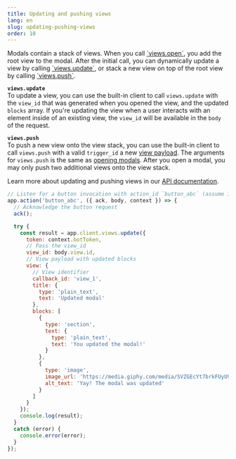 ```yaml
---
title: Updating and pushing views
lang: en
slug: updating-pushing-views
order: 10
---
```


<div class="section-content">
Modals contain a stack of views. When you call <a href="https://api.slack.com/methods/views.open">`views.open`</a>, you add the root view to the modal. After the initial call, you can dynamically update a view by calling <a href="https://api.slack.com/methods/views.update">`views.update`</a>, or stack a new view on top of the root view by calling <a href="https://api.slack.com/methods/views.push">`views.push`</a>.

<strong><code>views.update</code></strong><br>
To update a view, you can use the built-in client to call <code>views.update</code> with the <code>view_id</code> that was generated when you opened the view, and the updated <code>blocks</code> array. If you're updating the view when a user interacts with an element inside of an existing view, the <code>view_id</code> will be available in the <code>body</code> of the request.

<strong><code>views.push</code></strong><br>
To push a new view onto the view stack, you can use the built-in client to call <code>views.push</code> with a valid <code>trigger_id</code> a new <a href="https://api.slack.com/reference/block-kit/views">view payload</a>. The arguments for `views.push` is the same as <a href="#creating-modals">opening modals</a>. After you open a modal, you may only push two additional views onto the view stack.

Learn more about updating and pushing views in our <a href="https://api.slack.com/block-kit/surfaces/modals#updating_views">API documentation</a>.
</div>

```javascript
// Listen for a button invocation with action_id `button_abc` (assume it's inside of a modal)
app.action('button_abc', ({ ack, body, context }) => {
  // Acknowledge the button request
  ack();

  try {
    const result = app.client.views.update({
      token: context.botToken,
      // Pass the view_id
      view_id: body.view.id,
      // View payload with updated blocks
      view: {
        // View identifier
        callback_id: 'view_1',
        title: {
          type: 'plain_text',
          text: 'Updated modal'
        },
        blocks: [
          {
            type: 'section',
            text: {
              type: 'plain_text',
              text: 'You updated the modal!'
            }
          },
          {
            type: 'image',
            image_url: 'https://media.giphy.com/media/SVZGEcYt7brkFUyU90/giphy.gif',
            alt_text: 'Yay! The modal was updated'
          }
        ]
      }
    });
    console.log(result);
  }
  catch (error) {
    console.error(error);
  }
});
```
